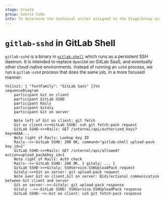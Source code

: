 ```yaml
---
stage: Create
group: Source Code
info: To determine the technical writer assigned to the Stage/Group associated with this page, see https://handbook.gitlab.com/handbook/product/ux/technical-writing/#assignments
---
```


# `gitlab-sshd` in GitLab Shell

`gitlab-sshd` is a binary in [`gitlab-shell`](https://gitlab.com/gitlab-org/gitlab-shell)
which runs as a persistent SSH daemon. It is intended to replace `OpenSSH` on GitLab SaaS,
and eventually other cloud-native environments. Instead of running an `sshd` process,
we run a `gitlab-sshd` process that does the same job, in a more focused manner:

```mermaid
%%{init: { "fontFamily": "GitLab Sans" }}%%
sequenceDiagram
    participant Git on client
    participant GitLab SSHD
    participant Rails
    participant Gitaly
    participant Git on server

    Note left of Git on client: git fetch
    Git on client->>+GitLab SSHD: ssh git fetch-pack request
    GitLab SSHD->>+Rails: GET /internal/api/authorized_keys?key=AAAA...
    Note right of Rails: Lookup key ID
    Rails-->>-GitLab SSHD: 200 OK, command="gitlab-shell upload-pack key_id=1"
    GitLab SSHD->>+Rails: GET /internal/api/allowed?action=upload_pack&key_id=1
    Note right of Rails: Auth check
    Rails-->>-GitLab SSHD: 200 OK, { gitaly: ... }
    GitLab SSHD->>+Gitaly: SSHService.SSHUploadPack request
    Gitaly->>+Git on server: git upload-pack request
    Note over Git on client,Git on server: Bidirectional communication between Git client and server
    Git on server-->>-Gitaly: git upload-pack response
    Gitaly -->>-GitLab SSHD: SSHService.SSHUploadPack response
    GitLab SSHD-->>-Git on client: ssh git fetch-pack response
```
